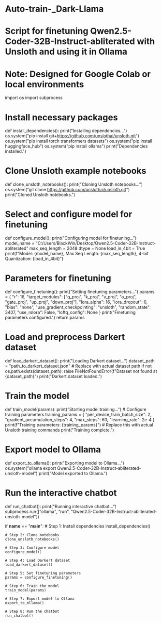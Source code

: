 # Auto-train-_Dark-Llama
# Script for finetuning Qwen2.5-Coder-32B-Instruct-abliterated with Unsloth and using it in Ollama
# Note: Designed for Google Colab or local environments

import os
import subprocess

# Install necessary packages
def install_dependencies():
    print("Installing dependencies...")
    os.system("pip install git+https://github.com/unslothai/unsloth.git")
    os.system("pip install torch transformers datasets")
    os.system("pip install huggingface_hub")
    os.system("pip install ollama")
    print("Dependencies installed.")

# Clone Unsloth example notebooks
def clone_unsloth_notebooks():
    print("Cloning Unsloth notebooks...")
    os.system("git clone https://github.com/unslothai/unsloth.git")
    print("Cloned Unsloth notebooks.")

# Select and configure model for finetuning
def configure_model():
    print("Configuring model for finetuning...")
    model_name = "C:/Users/BlackWin/Desktop/Qwen2.5-Coder-32B-Instruct-abliterated"
    max_seq_length = 2048
    dtype = None
    load_in_4bit = True
    print(f"Model: {model_name}, Max Seq Length: {max_seq_length}, 4-bit Quantization: {load_in_4bit}")

# Parameters for finetuning
def configure_finetuning():
    print("Setting finetuning parameters...")
    params = {
        "r": 16,
        "target_modules": ["q_proj", "k_proj", "v_proj", "o_proj", "gate_proj", "up_proj", "down_proj"],
        "lora_alpha": 16,
        "lora_dropout": 0,
        "bias": "none",
        "use_gradient_checkpointing": "unsloth",
        "random_state": 3407,
        "use_rslora": False,
        "loftq_config": None
    }
    print("Finetuning parameters configured.")
    return params

# Load and preprocess Darkert dataset
def load_darkert_dataset():
    print("Loading Darkert dataset...")
    dataset_path = "path_to_darkert_dataset.json"  # Replace with actual dataset path
    if not os.path.exists(dataset_path):
        raise FileNotFoundError(f"Dataset not found at {dataset_path}")
    print("Darkert dataset loaded.")

# Train the model
def train_model(params):
    print("Starting model training...")
    # Configure training parameters
    training_params = {
        "per_device_train_batch_size": 2,
        "gradient_accumulation_steps": 4,
        "max_steps": 60,
        "learning_rate": 2e-4
    }
    print(f"Training parameters: {training_params}")
    # Replace this with actual Unsloth training commands
    print("Training complete.")

# Export model to Ollama
def export_to_ollama():
    print("Exporting model to Ollama...")
    os.system("ollama export Qwen2.5-Coder-32B-Instruct-abliterated-unsloth-model")
    print("Model exported to Ollama.")

# Run the interactive chatbot
def run_chatbot():
    print("Running interactive chatbot...")
    subprocess.run(["ollama", "run", "Qwen2.5-Coder-32B-Instruct-abliterated-unsloth-model"])

if __name__ == "__main__":
    # Step 1: Install dependencies
    install_dependencies()

    # Step 2: Clone notebooks
    clone_unsloth_notebooks()

    # Step 3: Configure model
    configure_model()

    # Step 4: Load Darkert dataset
    load_darkert_dataset()

    # Step 5: Set finetuning parameters
    params = configure_finetuning()

    # Step 6: Train the model
    train_model(params)

    # Step 7: Export model to Ollama
    export_to_ollama()

    # Step 8: Run the chatbot
    run_chatbot()
